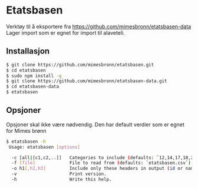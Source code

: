 # Etatsbasen

Verktøy til å eksportere fra https://github.com/mimesbronn/etatsbasen-data
Lager import som er egnet for import til alaveteli.

## Installasjon

```sh
$ git clone https://github.com/mimesbronn/etatsbasen.git
$ cd etatsbasen
$ sudo npm install -g
$ git clone https://github.com/mimesbronn/etatsbasen-data.git
$ cd etatsbasen-data
$ etatsbasen
```

## Opsjoner

Opsjoner skal ikke være nødvendig. Den har default verdier som er egnet for Mimes brønn

```sh
$ etatsbasen -h
 Usage: etatsbasen [options]

  -c [all|[c1,c2,..]]   Categories to include (defaults: `12,14,17,18,27,33,38,66,68,76`)
  -f [file]             File to read from (defaults: `etatsbasen.csv`)
  -o h1[,h2,h3]         Include only these headers in output (id or name)
  -v                    Print version.
  -h                    Write this help.
```
